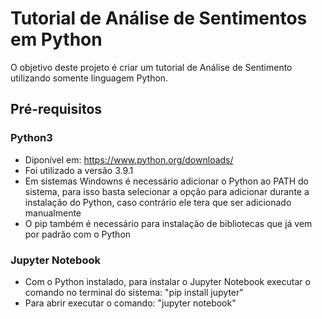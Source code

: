# Tutorial de Análise de Sentimentos em Python

O objetivo deste projeto é criar um tutorial de Análise de Sentimento utilizando somente linguagem Python. 

## Pré-requisitos

### Python3 

  * Diponível em: <https://www.python.org/downloads/>
  * Foi utilizado a versão 3.9.1
  * Em sistemas Windowns é necessário adicionar o Python ao PATH do sistema, para isso basta selecionar a opção para adicionar durante a instalação do Python, caso contrário ele tera que ser adicionado manualmente
  * O pip também é necessário para instalação de bibliotecas que já vem por padrão com o Python
  
### Jupyter Notebook

  * Com o Python instalado, para instalar o Jupyter Notebook executar o comando no terminal do sistema: "pip install jupyter"
  * Para abrir executar o comando: "jupyter notebook"
